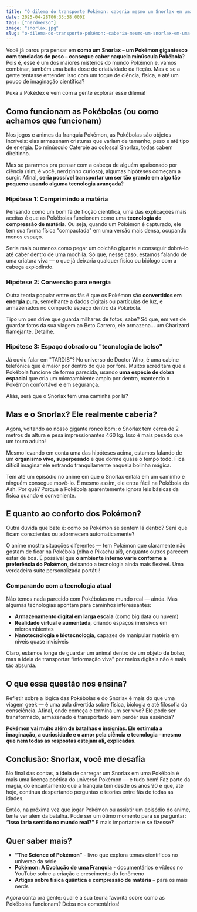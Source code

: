 ```yaml
---
title: "O dilema do transporte Pokémon: caberia mesmo um Snorlax em uma Pokébola?"
date: 2025-04-28T06:33:58.000Z
tags: ["nerdverso"]
image: "snorlax.jpg"
slug: "o-dilema-do-transporte-pokémon:-caberia-mesmo-um-snorlax-em-uma-pokébola?"
---
```


Você já parou pra pensar em **como um Snorlax – um Pokémon gigantesco com toneladas de peso – consegue caber naquela minúscula Pokébola**? Pois é, esse é um dos maiores mistérios do mundo Pokémon e, vamos combinar, também uma baita dose de criatividade da ficção. Mas e se a gente tentasse entender isso com um toque de ciência, física, e até um pouco de imaginação científica?

Puxa a Pokédex e vem com a gente explorar esse dilema!

## Como funcionam as Pokébolas (ou como achamos que funcionam)

Nos jogos e animes da franquia Pokémon, as Pokébolas são objetos incríveis: elas armazenam criaturas que variam de tamanho, peso e até tipo de energia. Do minúsculo Caterpie ao colossal Snorlax, todas cabem direitinho.

Mas se pararmos pra pensar com a cabeça de alguém apaixonado por ciência (sim, é você, nerdzinho curioso), algumas hipóteses começam a surgir. Afinal, **seria possível transportar um ser tão grande em algo tão pequeno usando alguma tecnologia avançada**?

### Hipótese 1: Comprimindo a matéria

Pensando como um bom fã de ficção científica, uma das explicações mais aceitas é que as Pokébolas funcionem como uma **tecnologia de compressão de matéria**. Ou seja, quando um Pokémon é capturado, ele tem sua forma física "compactada" em uma versão mais densa, ocupando menos espaço.

Seria mais ou menos como pegar um colchão gigante e conseguir dobrá-lo até caber dentro de uma mochila. Só que, nesse caso, estamos falando de uma criatura viva — o que já deixaria qualquer físico ou biólogo com a cabeça explodindo.

### Hipótese 2: Conversão para energia

Outra teoria popular entre os fãs é que os Pokémon são **convertidos em energia** pura, semelhante a dados digitais ou partículas de luz, e armazenados no compacto espaço dentro da Pokébola.

Tipo um pen drive que guarda milhares de fotos, sabe? Só que, em vez de guardar fotos da sua viagem ao Beto Carrero, ele armazena... um Charizard flamejante. Detalhe.

### Hipótese 3: Espaço dobrado ou "tecnologia de bolso"

Já ouviu falar em "TARDIS"? No universo de Doctor Who, é uma cabine telefônica que é maior por dentro do que por fora. Muitos acreditam que a Pokébola funcione de forma parecida, usando **uma espécie de dobra espacial** que cria um microambiente amplo por dentro, mantendo o Pokémon confortável e em segurança.

Aliás, será que o Snorlax tem uma caminha por lá?

## Mas e o Snorlax? Ele realmente caberia?

Agora, voltando ao nosso gigante ronco bom: o Snorlax tem cerca de 2 metros de altura e pesa impressionantes 460 kg. Isso é mais pesado que um touro adulto!

Mesmo levando em conta uma das hipóteses acima, estamos falando de um **organismo vivo, superpesado** e que dorme quase o tempo todo. Fica difícil imaginar ele entrando tranquilamente naquela bolinha mágica.

Tem até um episódio no anime em que o Snorlax entala em um caminho e ninguém consegue movê-lo. E mesmo assim, ele entra fácil na Pokébola do Ash. Por quê? Porque a Pokébola aparentemente ignora leis básicas da física quando é conveniente.

## E quanto ao conforto dos Pokémon?

Outra dúvida que bate é: como os Pokémon se sentem lá dentro? Será que ficam conscientes ou adormecem automaticamente?

O anime mostra situações diferentes — tem Pokémon que claramente não gostam de ficar na Pokébola (olha o Pikachu aí!), enquanto outros parecem estar de boa. É possível que **o ambiente interno varie conforme a preferência do Pokémon**, deixando a tecnologia ainda mais flexível. Uma verdadeira suíte personalizada portátil!

### Comparando com a tecnologia atual

Não temos nada parecido com Pokébolas no mundo real — ainda. Mas algumas tecnologias apontam para caminhos interessantes:

*   **Armazenamento digital em larga escala** (como big data ou nuvem)
*   **Realidade virtual e aumentada**, criando espaços imersivos em microambientes
*   **Nanotecnologia e biotecnologia**, capazes de manipular matéria em níveis quase invisíveis

Claro, estamos longe de guardar um animal dentro de um objeto de bolso, mas a ideia de transportar “informação viva” por meios digitais não é mais tão absurda.

## O que essa questão nos ensina?

Refletir sobre a lógica das Pokébolas e do Snorlax é mais do que uma viagem geek — é uma aula divertida sobre física, biologia e até filosofia da consciência. Afinal, onde começa e termina um ser vivo? Ele pode ser transformado, armazenado e transportado sem perder sua essência?

**Pokémon vai muito além de batalhas e insígnias. Ele estimula a imaginação, a curiosidade e o amor pela ciência e tecnologia – mesmo que nem todas as respostas estejam ali, explicadas.**

## Conclusão: Snorlax, você me desafia

No final das contas, a ideia de carregar um Snorlax em uma Pokébola é mais uma licença poética do universo Pokémon — e tudo bem! Faz parte da magia, do encantamento que a franquia tem desde os anos 90 e que, até hoje, continua despertando perguntas e teorias entre fãs de todas as idades.

Então, na próxima vez que jogar Pokémon ou assistir um episódio do anime, tente ver além da batalha. Pode ser um ótimo momento para se perguntar: **“isso faria sentido no mundo real?”** E mais importante: e se fizesse?

## Quer saber mais?

*   **“The Science of Pokémon”** - livro que explora temas científicos no universo da série
*   **Pokémon: A Evolução de uma Franquia** - documentários e vídeos no YouTube sobre a criação e crescimento do fenômeno
*   **Artigos sobre física quântica e compressão de matéria** – para os mais nerds

Agora conta pra gente: qual é a sua teoria favorita sobre como as Pokébolas funcionam? Deixa nos comentários!